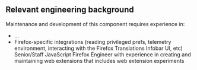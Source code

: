 ## Relevant engineering background

Maintenance and development of this component requires experience in:

- ...
- Firefox-specific integrations (reading privileged prefs, telemetry environment, interacting with the Firefox Translations Infobar UI, etc)
  Senior/Staff JavaScript Firefox Engineer with experience in creating and maintaining web extensions that includes web extension experiments
